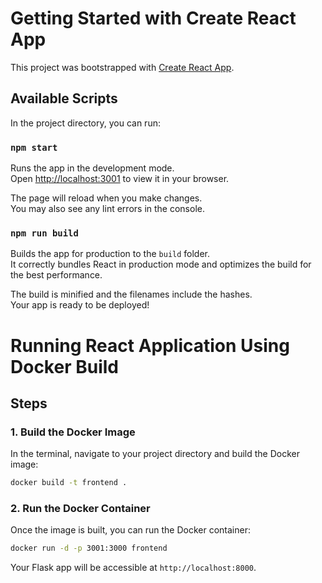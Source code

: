 # Getting Started with Create React App

This project was bootstrapped with [Create React App](https://github.com/facebook/create-react-app).

## Available Scripts

In the project directory, you can run:

### `npm start`

Runs the app in the development mode.\
Open [http://localhost:3001](http://localhost:3001) to view it in your browser.

The page will reload when you make changes.\
You may also see any lint errors in the console.

### `npm run build`

Builds the app for production to the `build` folder.\
It correctly bundles React in production mode and optimizes the build for the best performance.

The build is minified and the filenames include the hashes.\
Your app is ready to be deployed!

# Running React Application Using Docker Build

## Steps

### 1. Build the Docker Image

In the terminal, navigate to your project directory and build the Docker image:

```bash
docker build -t frontend .
```

### 2. Run the Docker Container

Once the image is built, you can run the Docker container:

```bash
docker run -d -p 3001:3000 frontend
```

Your Flask app will be accessible at `http://localhost:8000`.